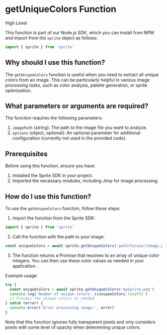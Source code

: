 

  # **getUniqueColors Function**

High Level

This function is part of our Node.js SDK, which you can install from NPM and import from the `sprite` object as follows:

```javascript
import { sprite } from 'sprite'
```

## Why should I use this function?

The `getUniqueColors` function is useful when you need to extract all unique colors from an image. This can be particularly helpful in various image processing tasks, such as color analysis, palette generation, or sprite optimization.

## What parameters or arguments are required?

The function requires the following parameters:

1. `imagePath` (string): The path to the image file you want to analyze.
2. `options` (object, optional): An optional parameter for additional configuration (currently not used in the provided code).

## Prerequisites

Before using this function, ensure you have:

1. Installed the Sprite SDK in your project.
2. Imported the necessary modules, including Jimp for image processing.

## How do I use this function?

To use the `getUniqueColors` function, follow these steps:

1. Import the function from the Sprite SDK:

```javascript
import { sprite } from 'sprite'
```

2. Call the function with the path to your image:

```javascript
const uniqueColors = await sprite.getUniqueColors('path/to/your/image.png')
```

3. The function returns a Promise that resolves to an array of unique color integers. You can then use these color values as needed in your application.

Example usage:

```javascript
try {
  const uniqueColors = await sprite.getUniqueColors('mySprite.png')
  console.log(`Number of unique colors: ${uniqueColors.length}`)
  // Process the unique colors as needed
} catch (error) {
  console.error('Error processing image:', error)
}
```

Note that this function ignores fully transparent pixels and only considers pixels with some level of opacity when determining unique colors.

  